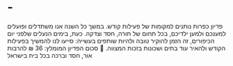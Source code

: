 # -
  פדיון כפרות נותנים למקומות של פעילות קודש. במשך כל השנה אנו משתדלים ופועלים למענכם ולמען ילדיכם, בכל תחום של תורה, חסד וצדקה.  כעת, בימים הנעלים שלפני יום הכיפורים, זה הזמן להוקיר טובה ולהיות שותפים בעשייה: סייעו לנו להמשיך בפעילות הקודש ולהאיר עוד בתים ושכונות בזכות המצווה.  📌 סכום הפדיון המומלץ: 36 ₪  להרבות אור, חסד וברכה בכל בית בישראל
